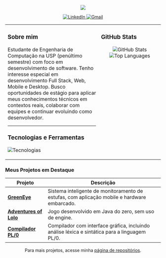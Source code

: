<p align="center">
  <img src="https://capsule-render.vercel.app/api?type=waving&color=defa&height=280&section=header&text=Leonardo%20Rissetto&fontSize=70&animation=fadeIn" />
</p>

<div align="center">
  <a href="https://www.linkedin.com/in/leonardo-rissetto-25a961287/">
    <img src="https://img.shields.io/badge/LinkedIn-0077B5?style=for-the-badge&logo=linkedin&logoColor=white" alt="LinkedIn"/>
  </a>
  <a href="mailto:leonardorissetto01@gmail.com">
    <img src="https://img.shields.io/badge/Gmail-D14836?style=for-the-badge&logo=gmail&logoColor=white" alt="Gmail"/>
  </a>
</div>

<table>
  <tr>
    <td valign="top" width="60%">
      
### Sobre mim

<p>
  Estudante de Engenharia de Computação na USP (penúltimo semestre) com foco em desenvolvimento de software. Tenho interesse especial em desenvolvimento Full Stack, Web, Mobile e Desktop. Busco oportunidades de estágio para aplicar meus conhecimentos técnicos em contextos reais, colaborar com equipes e continuar evoluindo como desenvolvedor.
</p>

---

### Tecnologias e Ferramentas

<p>
  <img src="https://skillicons.dev/icons?i=python,java,c,cpp,js,ts,react,nodejs,flutter,express,git,docker,linux,firebase,figma,sql&perline=8" alt="Tecnologias"/>
</p>
    </td>
    <td valign="top" width="40%">

### GitHub Stats

<p align="center">
  <img src="https://github-readme-stats.vercel.app/api?username=LeoRissetto&show_icons=true&theme=default" alt="GitHub Stats"/>
  <img src="https://github-readme-stats.vercel.app/api/top-langs/?username=LeoRissetto&layout=compact&theme=default" alt="Top Languages"/>
</p>
    </td>
  </tr>
</table>

### Meus Projetos em Destaque

<div align="center">

| Projeto                                                                       | Descrição                                                                                     |
| ----------------------------------------------------------------------------- | --------------------------------------------------------------------------------------------- |
| [**GreenEye**](https://github.com/marcogarcia2/green_eye)                     | Sistema inteligente de monitoramento de estufas, com aplicação mobile e hardware embarcado.   |
| [**Adventures of Lolo**](https://github.com/LeoRissetto/Trabalho-POO)         | Jogo desenvolvido em Java do zero, sem uso de engine.                                         |
| [**Compilador PL/0**](https://github.com/LeoRissetto/Trabalho-2-Compiladores) | Compilador com interface gráfica, incluindo análise léxica e sintática para a linguagem PL/0. |

</div>

<p align="center">
  Para mais projetos, acesse minha <a href="https://github.com/LeoRissetto?tab=repositories">página de repositórios</a>.
</p>
